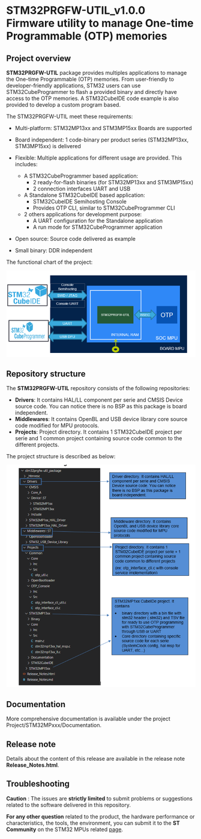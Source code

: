 
# STM32PRGFW-UTIL_v1.0.0 Firmware utility to manage One-time Programmable (OTP) memories

## Project overview
**STM32PRGFW-UTIL** package provides multiples applications to manage the One-time Programmable (OTP) memories.
From user-friendly to developer-friendly applications, STM32 users can use STM32CubeProgrammer to flash a provided binary and directly have access to the OTP memories. A STM32CubeIDE code example is also provided to develop a custom program based.

The STM32PRGFW-UTIL meet these requirements:
- Multi-platform: STM32MP13xx and STM3MP15xx Boards are supported

- Board independent: 1 code-binary per product series (STM32MP13xx, STM3MP15xx) is delivered

- Flexible: Multiple applications for different usage are provided. This includes:
  - A STM32CubeProgrammer based application:
    - 2 ready-for-flash binaries (for STM32MP13xx and STM3MP15xx)
    - 2 connection interfaces UART and USB
  - A Standalone STM32CubeIDE based application:
    - STM32CubeIDE Semihosting Console
    - Provides OTP CLI, similar to STM32CubeProgrammer CLI
  - 2 others applications for development purpose:
    - A UART configuration for the Standalone application
    - A run mode for STM32CubeProgrammer application

- Open source: Source code delivered as example

- Small binary: DDR independent

The functional chart of the project:

![](_htmresc/functionnal_chart.png)

## Repository structure
The **STM32PRGFW-UTIL** repository consists of the following repositories:
- **Drivers**: It contains HAL/LL component per serie and CMSIS Device source code. You can notice there is no BSP as this package is board independent.
- **Middlewares**: It contains OpenBL and USB device library core source code modified for MPU protocols.
- **Projects**: Project directory. It contains 1 STM32CubeIDE project per serie and 1 common project containing source code common to the different projects.


The project structure is described as below:

![](_htmresc/project_structure.png)

## Documentation
More comprehensive documentation is available under the project Project/STM32MPxxx/Documentation.

## Release note
Details about the content of this release are available in the release note **Release_Notes.html**.

## Troubleshooting
**Caution**  : The issues are  **strictly limited**  to submit problems or suggestions related to the software delivered in this repository.

**For any other question**  related to the product, the hardware performance or characteristics, the tools, the environment, you can submit it to the  **ST Community**  on the STM32 MPUs related  [page](https://community.st.com/s/topic/0TO0X0000003u2AWAQ/stm32-mpus).
